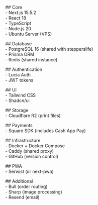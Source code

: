 \#\# Core  
\- Next.js 15.5.2  
\- React 18  
\- TypeScript  
\- Node.js 20  
\- Ubuntu Server (VPS)

\#\# Database  
\- PostgreSQL 16 (shared with stepperslife)  
\- Prisma ORM  
\- Redis (shared instance)

\#\# Authentication  
\- Lucia Auth  
\- JWT tokens

\#\# UI  
\- Tailwind CSS  
\- Shadcn/ui

\#\# Storage  
\- Cloudflare R2 (print files)

\#\# Payments  
\- Square SDK (includes Cash App Pay)

\#\# Infrastructure  
\- Docker \+ Docker Compose  
\- Caddy (shared proxy)  
\- GitHub (version control)

\#\# PWA  
\- Serwist (or next-pwa)

\#\# Additional  
\- Bull (order routing)  
\- Sharp (image processing)  
\- Resend (email)

